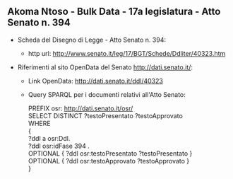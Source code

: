 ## Akoma Ntoso - Bulk Data - 17a legislatura - Atto Senato n. 394 ##

* Scheda del Disegno di Legge - Atto Senato n. 394:
	* http url: http://www.senato.it/leg/17/BGT/Schede/Ddliter/40323.htm

* Riferimenti al sito OpenData del Senato http://dati.senato.it/:
	* Link OpenData: http://dati.senato.it/ddl/40323
	* Query SPARQL per i documenti relativi all'Atto Senato:

        PREFIX osr: <http://dati.senato.it/osr/>  
		SELECT DISTINCT ?testoPresentato ?testoApprovato  
		WHERE  
		{  
		    ?ddl a osr:Ddl.  
		    ?ddl osr:idFase 394 .  
		    OPTIONAL { ?ddl osr:testoPresentato ?testoPresentato }  
		    OPTIONAL { ?ddl osr:testoApprovato ?testoApprovato }  
		}
		